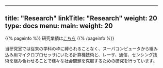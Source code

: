 
---
title: "Research"
linkTitle: "Research"
weight: 20
type: docs
menu:
  main:
    weight: 20
---

{{% pageinfo %}}
研究業績は[こちら](https://trios.tsukuba.ac.jp/researcher/0000001055)
{{% /pageinfo %}}


当研究室では従来の学科の枠に縛られることなく、スーパコンピュータから組み込み用マイクロプロセッサにいたる計算機技術と、レーザ、通信、センシング技術を組み合わせることで様々な社会問題を克服するための研究を行っています。
